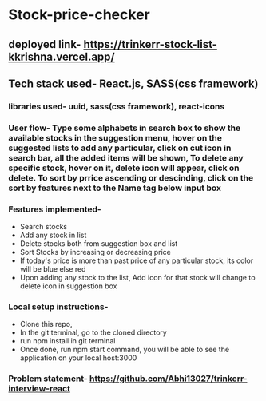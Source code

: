 # Stock-price-checker

## deployed link- https://trinkerr-stock-list-kkrishna.vercel.app/

## Tech stack used- React.js, SASS(css framework)
### libraries used- uuid, sass(css framework), react-icons

### User flow- Type some alphabets in search box to show the available stocks in the suggestion menu, hover on the suggested lists to add any particular, click on cut icon in search bar, all the added items will be shown, To delete any specific stock, hover on it, delete icon will appear, click on delete. To sort by prrice ascending or descinding, click on the sort by features next to the Name tag below input box

### Features implemented- 
   - Search stocks
   - Add any stock in list
   - Delete stocks both from suggestion box and list
   - Sort Stocks by increasing or decreasing price
   - If today's price is more than past price of any particular stock, its color will be blue else red
   - Upon adding any stock to the list, Add icon for that stock will change to delete icon in suggestion box

### Local setup instructions-
   - Clone this repo,
   - In the git terminal, go to the cloned directory
   - run npm install in git terminal
   - Once done, run npm start command, you will be able to see the application on your local host:3000

### Problem statement- https://github.com/Abhi13027/trinkerr-interview-react
